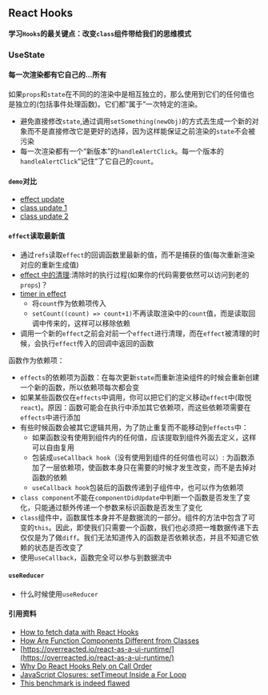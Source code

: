 ## React Hooks
**学习`Hooks`的最关键点：改变`class`组件带给我们的思维模式**
### UseState

#### 每一次渲染都有它自己的...所有
如果`props`和`state`在不同的的渲染中是相互独立的，那么使用到它们的任何值也是独立的(包括事件处理函数)。它们都“属于”一次特定的渲染。

* 避免直接修改`state`,通过调用`setSomething(newObj)`的方式去生成一个新的对象而不是直接修改它是更好的选择，因为这样能保证之前渲染的`state`不会被污染
* 每一次渲染都有一个“新版本”的`handleAlertClick`。每一个版本的`handleAlertClick`“记住”了它自己的`count`。


#### `demo`对比
* [effect update](https://codesandbox.io/s/lyx20m1ol)
* [class update 1](https://codesandbox.io/s/kkymzwjqz3)
* [class update 2](https://codesandbox.io/s/w7vjo07055)

#### `effect`读取最新值
* 通过`refs`读取`effect`的回调函数里最新的值，而不是捕获的值(每次重新渲染对应的重新生成值)
* [effect 中的清理](https://overreacted.io/zh-hans/a-complete-guide-to-useeffect/#%E9%82%A3effect%E4%B8%AD%E7%9A%84%E6%B8%85%E7%90%86%E5%8F%88%E6%98%AF%E6%80%8E%E6%A0%B7%E7%9A%84%E5%91%A2%EF%BC%9F):清除时的执行过程(如果你的代码需要依然可以访问到老的`props`)？
* [timer in effect](https://codesandbox.io/s/91n5z8jo7r)
   * 将`count`作为依赖项传入
   * `setCount((count) => count+1)`不再读取渲染中的`count`值，而是读取回调中传来的，这样可以移除依赖
* 调用一个新的`effect`之前会对前一个`effect`进行清理，而在`effect`被清理的时候，会执行`effect`传入的回调中返回的函数

函数作为依赖项： 
* `effects`的依赖项为函数：在每次更新`state`而重新渲染组件的时候会重新创建一个新的函数，所以依赖项每次都会变
* 如果某些函数仅在`effects`中调用，你可以把它们的定义移动`effect`中(取悦`react`)。原因：函数可能会在执行中添加其它依赖项，而这些依赖项需要在`effects`中进行添加
* 有些时候函数会被其它逻辑共用，为了防止重复而不能移动到`effects`中：
   * 如果函数没有使用到组件内的任何值，应该提取到组件外面去定义，这样可以自由复用
   * 包装成`useCallback hook`（没有使用到组件的任何值也可以）: 为函数添加了一层依赖项，使函数本身只在需要的时候才发生改变，而不是去掉对函数的依赖
   * `useCallback hook`包装后的函数传递到子组件中，也可以作为依赖项
* `class component`不能在`componentDidUpdate`中判断一个函数是否发生了变化，只能通过额外传递一个参数来标识函数是否发生了变化
* `class`组件中，函数属性本身并不是数据流的一部分。组件的方法中包含了可变的`this`。因此，即使我们只需要一个函数，我们也必须把一堆数据传递下去仅仅是为了做`diff`。我们无法知道传入的函数是否依赖状态，并且不知道它依赖的状态是否改变了
* 使用`useCallback`，函数完全可以参与到数据流中

#### `useReducer`
* 什么时候使用`useReducer`


#### 引用资料
* [How to fetch data with React Hooks](https://www.robinwieruch.de/react-hooks-fetch-data)
* [How Are Function Components Different from Classes](https://overreacted.io/how-are-function-components-different-from-classes/)
* [https://overreacted.io/react-as-a-ui-runtime/](https://overreacted.io/react-as-a-ui-runtime/)
* [Why Do React Hooks Rely on Call Order](https://overreacted.io/why-do-hooks-rely-on-call-order/)
* [JavaScript Closures: setTimeout Inside a For Loop](https://wsvincent.com/javascript-closure-settimeout-for-loop/)
* [This benchmark is indeed flawed](https://medium.com/@dan_abramov/this-benchmark-is-indeed-flawed-c3d6b5b6f97f)

